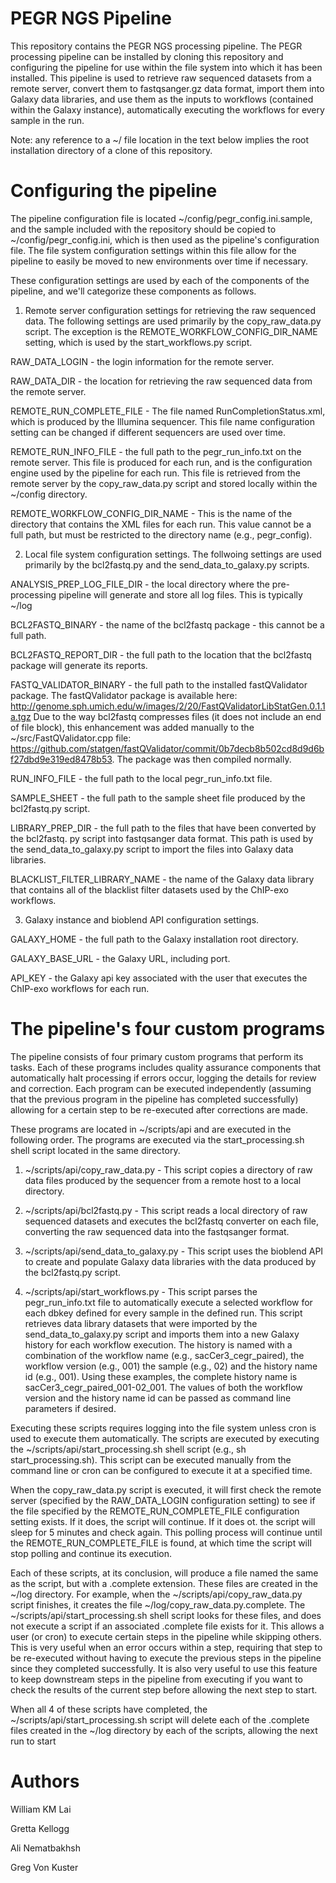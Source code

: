 PEGR NGS Pipeline
===========================================================

This repository contains the PEGR NGS processing pipeline. The PEGR
processing pipeline can be installed by cloning this repository and
configuring the pipeline for use within the file system into which it has
been installed.  This pipeline is used to retrieve raw sequenced datasets
from a remote server, convert them to fastqsanger.gz data format, import
them into Galaxy data libraries, and use them as the inputs to workflows
(contained within the Galaxy instance), automatically executing the workflows
for every sample in the run.

Note: any reference to a ~/ file location in the text below implies the
root installation directory of a clone of this repository.

Configuring the pipeline
========================

The pipeline configuration file is located ~/config/pegr_config.ini.sample,
and the sample included with the repository should be copied to
~/config/pegr_config.ini, which is then used as the pipeline's configuration
file.  The file system configuration settings within this file allow for the
pipeline to easily be moved to new environments over time if necessary.

These configuration settings are used by each of the components of the
pipeline, and we'll categorize these components as follows.

1. Remote server configuration settings for retrieving the raw sequenced data.
  The following settings are used primarily by the copy_raw_data.py script.  The
  exception is the REMOTE_WORKFLOW_CONFIG_DIR_NAME setting, which is used by the
  start_workflows.py script.

  RAW_DATA_LOGIN - the login information for the remote server.

  RAW_DATA_DIR - the location for retrieving the raw sequenced data from the
  remote server.

  REMOTE_RUN_COMPLETE_FILE - The file named RunCompletionStatus.xml, which
  is produced by the Illumina sequencer.  This file name configuration setting
  can be changed if different sequencers are used over time.

  REMOTE_RUN_INFO_FILE - the full path to the pegr_run_info.txt on the remote
  server.  This file is produced for each run, and is the configuration engine
  used by the pipeline for each run.  This file is retrieved from the remote
  server by the copy_raw_data.py script and stored locally within the ~/config
  directory.

  REMOTE_WORKFLOW_CONFIG_DIR_NAME - This is the name of the directory that
  contains the XML files for each run.  This value cannot be a full path, but
  must be restricted to the directory name (e.g., pegr_config).

2. Local file system configuration settings.  The follwoing settings are used
  primarily by the bcl2fastq.py and the send_data_to_galaxy.py scripts.

  ANALYSIS_PREP_LOG_FILE_DIR - the local directory where the pre-processing
  pipeline will generate and store all log files.  This is typically ~/log

  BCL2FASTQ_BINARY - the name of the bcl2fastq package - this cannot be a full
  path.

  BCL2FASTQ_REPORT_DIR - the full path to the location that the bcl2fastq
  package will generate its reports.

  FASTQ_VALIDATOR_BINARY - the full path to the installed fastQValidator package.
  The fastQValidator package is available here:
  http://genome.sph.umich.edu/w/images/2/20/FastQValidatorLibStatGen.0.1.1a.tgz
  Due to the way bcl2fastq compresses files (it does not include an end of file
  block), this enhancement was added manually to the ~/src/FastQValidator.cpp
  file:
  https://github.com/statgen/fastQValidator/commit/0b7decb8b502cd8d9d6bf27dbd9e319ed8478b53.
  The package was then compiled normally.

  RUN_INFO_FILE - the full path to the local pegr_run_info.txt file.

  SAMPLE_SHEET - the full path to the sample sheet file produced by the
  bcl2fastq.py script.

  LIBRARY_PREP_DIR - the full path to the files that have been converted by the
  bcl2fastq. py script into fastqsanger data format.  This path is used by the
  send_data_to_galaxy.py script to import the files into Galaxy data libraries.

  BLACKLIST_FILTER_LIBRARY_NAME - the name of the Galaxy data library that
  contains all of the blacklist filter datasets used by the ChIP-exo workflows.

3. Galaxy instance and bioblend API configuration settings.

  GALAXY_HOME - the full path to the Galaxy installation root directory.

  GALAXY_BASE_URL - the Galaxy URL, including port.

  API_KEY - the Galaxy api key associated with the user that executes the
  ChIP-exo workflows for each run.

The pipeline's four custom programs
===================================

The pipeline consists of four primary custom programs that perform its tasks.
Each of these programs includes quality assurance components that automatically
halt processing if errors occur, logging the details for review and correction.
Each program can be executed independently (assuming that the previous program
in the pipeline has completed successfully) allowing for a certain step to be
re-executed after corrections are made.

These programs are located in ~/scripts/api and are executed in the following
order.  The programs are executed via the start_processing.sh shell script
located in the same directory.

1. ~/scripts/api/copy_raw_data.py - This script copies a directory of raw data
files produced by the sequencer from a remote host to a local directory.

2. ~/scripts/api/bcl2fastq.py - This script reads a local directory of raw
sequenced datasets and executes the bcl2fastq converter on each file,
converting the raw sequenced data into the fastqsanger format.

3. ~/scripts/api/send_data_to_galaxy.py - This script uses the bioblend API
to create and populate Galaxy data libraries with the data produced by the
bcl2fastq.py script.

4. ~/scripts/api/start_workflows.py - This script parses the pegr_run_info.txt
file to automatically execute a selected workflow for each dbkey defined for
every sample in the defined run.  This script retrieves data library datasets
that were imported by the send_data_to_galaxy.py script and imports them into
a new Galaxy history for each workflow execution.  The history is named with a
combination of the workflow name (e.g., sacCer3_cegr_paired), the workflow
version (e.g., 001) the sample (e.g., 02) and the history name id (e.g., 001).
Using these examples, the complete history name is
sacCer3_cegr_paired_001-02_001.  The values of both the workflow version and
the history name id can be passed as command line parameters if desired.

Executing these scripts requires logging into the file system unless cron is
used to execute them automatically.  The scripts are executed by executing the
~/scripts/api/start_processing.sh shell script (e.g., sh start_processing.sh).
This script can be executed manually from the command line or cron can be
configured to execute it at a specified time.

When the copy_raw_data.py script is executed, it will first check the remote
server (specified by the RAW_DATA_LOGIN configuration setting) to see if the
file specified by the REMOTE_RUN_COMPLETE_FILE configuration setting exists.
If it does, the script will continue.  If it does ot. the script will sleep
for 5 minutes and check again.  This polling process will continue until the
REMOTE_RUN_COMPLETE_FILE is found, at which time the script will stop polling
and continue its execution.

Each of these scripts, at its conclusion, will produce a file named the same
as the script, but with a .complete extension.  These files are created in
the ~/log directory.  For example, when the ~/scripts/api/copy_raw_data.py
script finishes, it creates the file ~/log/copy_raw_data.py.complete.  The
~/scripts/api/start_processing.sh shell script looks for these files, and
does not execute a script if an associated .complete file exists for it.  This
allows a user (or cron) to execute certain steps in the pipeline while skipping
others.  This is very useful when an error occurs within a step, requiring that
step to be re-executed without having to execute the previous steps in the
pipeline since they completed successfully.  It is also very useful to use this
feature to keep downstream steps in the pipeline from executing if you want to
check the results of the current step before allowing the next step to start.

When all 4 of these scripts have completed, the
~/scripts/api/start_processing.sh script will delete each of the .complete
files created in the ~/log directory by each of the scripts, allowing the next
run to start

Authors
======

William KM Lai

Gretta Kellogg

Ali Nematbakhsh

Greg Von Kuster
